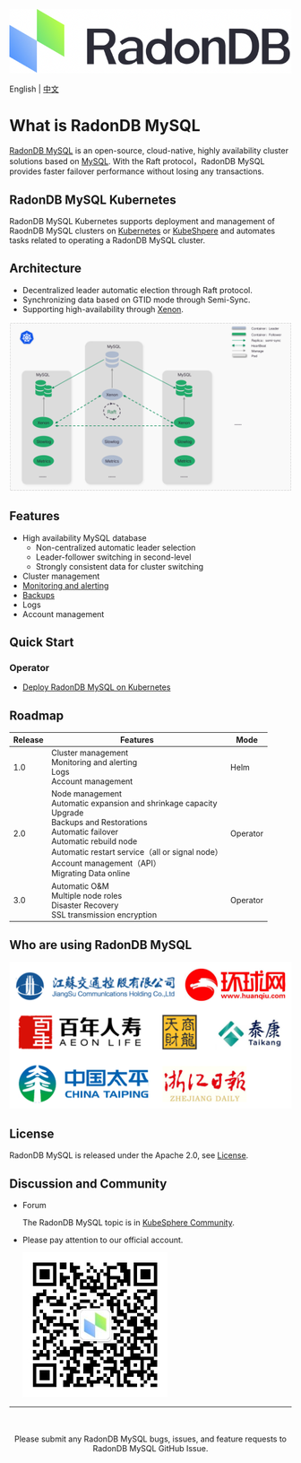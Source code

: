 ![](docs/images/logo_radondb-mysql.png) <br>

English | [中文](README_zh.md) 

# What is RadonDB MySQL

[RadonDB MySQL](https://github.com/radondb/radondb-mysql-kubernetes) is an open-source, cloud-native, highly availability cluster solutions based on [MySQL](https://MySQL.org). With the Raft protocol，RadonDB MySQL provides faster failover performance without losing any transactions.

## RadonDB MySQL Kubernetes

RadonDB MySQL Kubernetes supports deployment and management of RaodnDB MySQL clusters on [Kubernetes](https://kubernetes.io) or [KubeShpere](https://kubesphere.com.cn) and automates tasks related to operating a RadonDB MySQL cluster.

## Architecture

- Decentralized leader automatic election through Raft protocol.
- Synchronizing data based on GTID mode through Semi-Sync.
- Supporting high-availability through [Xenon](https://github.com/radondb/xenon.git).

![](docs/images/radondb-mysql_Architecture.png)

## Features

- High availability MySQL database
    - Non-centralized automatic leader selection
    - Leader-follower switching in second-level
    - Strongly consistent data for cluster switching
- Cluster management
- [Monitoring and alerting](docs/deploy_monitoring.md)
- [Backups](docs/deploy_backup_restore_s3.md)
- Logs
- Account management

## Quick Start

### Operator

- [Deploy RadonDB MySQL on Kubernetes](docs/kubernetes/deploy_radondb-mysql_operator_on_k8s.md)

## Roadmap

| Release | Features  | Mode |
|------|--------|--------|
| 1.0 | Cluster management <br> Monitoring and alerting <br> Logs <br> Account management | Helm |
| 2.0 | Node management <br> Automatic expansion and shrinkage capacity <br> Upgrade <br> Backups and Restorations <br> Automatic failover <br> Automatic rebuild node <br> Automatic restart service（all or signal node）<br> Account management（API）<br> Migrating Data online | Operator |
| 3.0 | Automatic O&M <br> Multiple node roles <br> Disaster Recovery <br> SSL transmission encryption  | Operator |

## Who are using RadonDB MySQL

![](docs/images/users.png)

## License

RadonDB MySQL is released under the Apache 2.0, see [License](./LICENSE).

## Discussion and Community

- Forum

    The RadonDB MySQL topic is in [KubeSphere Community](https://kubesphere.com.cn/forum/t/radondb).

- Please pay attention to our official account.

  ![](docs/images/vx_code_258.jpg)

---
<p align="center">
<br/><br/>
Please submit any RadonDB MySQL bugs, issues, and feature requests to RadonDB MySQL GitHub Issue.
<br/>
</a>
</p>
